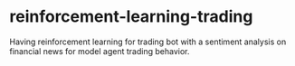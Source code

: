 # reinforcement-learning-trading
Having reinforcement learning for trading bot with a sentiment analysis on financial news for model agent trading behavior.
